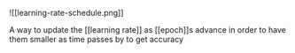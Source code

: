 ![[learning-rate-schedule.png]]

A way to update the [[learning rate]] as [[epoch]]s advance in order to have them smaller as time passes by to get accuracy